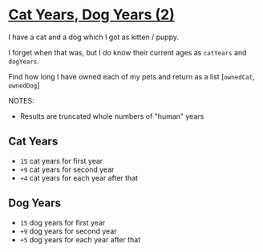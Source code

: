 # [Cat Years, Dog Years (2)](https://www.codewars.com/kata/cat-years-dog-years-2 "https://www.codewars.com/kata/5a6d3bd238f80014a2000187")

I have a cat and a dog which I got as kitten / puppy.

I forget when that was, but I do know their current ages as `catYears` and `dogYears`.

Find how long I have owned each of my pets and return as a list [`ownedCat`, `ownedDog`]

NOTES:
* Results are truncated whole numbers of "human" years

## Cat Years

* `15` cat years for first year
* `+9` cat years for second year
* `+4` cat years for each year after that

## Dog Years

* `15` dog years for first year
* `+9` dog years for second year
* `+5` dog years for each year after that